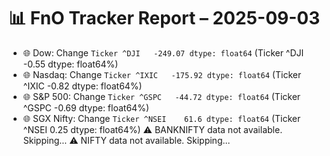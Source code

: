 # 📊 FnO Tracker Report – 2025-09-03
- 🌐 Dow: Change `Ticker
^DJI   -249.07
dtype: float64` (Ticker
^DJI   -0.55
dtype: float64%)
- 🌐 Nasdaq: Change `Ticker
^IXIC   -175.92
dtype: float64` (Ticker
^IXIC   -0.82
dtype: float64%)
- 🌐 S&P 500: Change `Ticker
^GSPC   -44.72
dtype: float64` (Ticker
^GSPC   -0.69
dtype: float64%)
- 🌐 SGX Nifty: Change `Ticker
^NSEI    61.6
dtype: float64` (Ticker
^NSEI    0.25
dtype: float64%)
⚠️ BANKNIFTY data not available. Skipping...
⚠️ NIFTY data not available. Skipping...